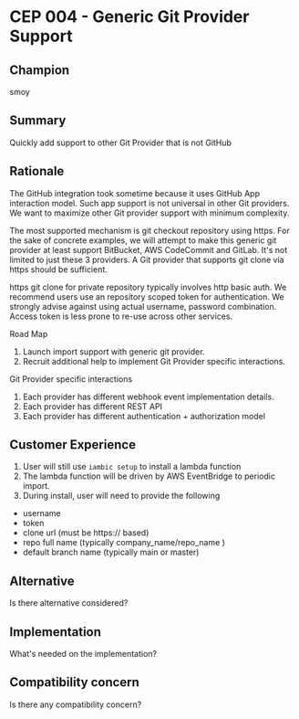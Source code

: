 # CEP 004 - Generic Git Provider Support

## Champion
smoy

## Summary
Quickly add support to other Git Provider that is not GitHub

## Rationale
The GitHub integration took sometime because it uses GitHub App interaction model. Such app
support is not universal in other Git providers. We want to maximize other Git provider support
with minimum complexity.

The most supported mechanism is git checkout repository using https. For the sake of concrete
examples, we will attempt to make this generic git provider at least support BitBucket,
AWS CodeCommit and GitLab. It's not limited to just these 3 providers. A Git provider
that supports git clone via https should be sufficient.

https git clone for private repository typically involves http basic auth. We
recommend users use an repository scoped token for authentication. We strongly
advise against using actual username, password combination. Access token is
less prone to re-use across other services.

Road Map
1. Launch import support with generic git provider.
2. Recruit additional help to implement Git Provider specific interactions.

Git Provider specific interactions

1. Each provider has different webhook event implementation details.
1. Each provider has different REST API
1. Each provider has different authentication + authorization model

## Customer Experience
1. User will still use `iambic setup` to install a lambda function
1. The lambda function will be driven by AWS EventBridge to periodic
import.
1. During install, user will need to provide the following

* username
* token
* clone url (must be https:// based)
* repo full name (typically company_name/repo_name )
* default branch name (typically main or master)

## Alternative
Is there alternative considered?

## Implementation
What's needed on the implementation?

## Compatibility concern
Is there any compatibility concern?